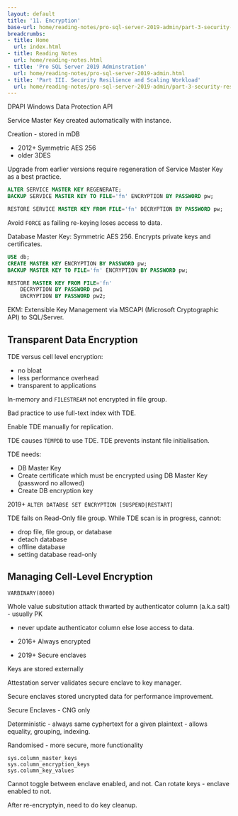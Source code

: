 ```yaml
---
layout: default
title: '11. Encryption'
base-url: home/reading-notes/pro-sql-server-2019-admin/part-3-security-resilience-and-scaling-workload/11-encryption.html
breadcrumbs:
- title: Home
  url: index.html
- title: Reading Notes
  url: home/reading-notes.html
- title: 'Pro SQL Server 2019 Adminstration'
  url: home/reading-notes/pro-sql-server-2019-admin.html
- title: 'Part III. Security Resilience and Scaling Workload'
  url: home/reading-notes/pro-sql-server-2019-admin/part-3-security-resilience-and-scaling-workload
---
```


DPAPI Windows Data Protection API

Service Master Key created automatically with instance.

Creation - stored in mDB

- 2012+ Symmetric AES 256
- older 3DES

Upgrade from earlier versions require regeneration of Service Master Key as a best practice.

```sql
ALTER SERVICE MASTER KEY REGENERATE;
BACKUP SERVICE MASTER KEY TO FILE='fn' ENCRYPTION BY PASSWORD pw;

RESTORE SERVICE MASTER KEY FROM FILE='fn' DECRYPTION BY PASSWORD pw;
```

Avoid `FORCE` as failing re-keying loses access to data.

Database Master Key: Symmetric AES 256. Encrypts private keys and certificates.

```sql
USE db;
CREATE MASTER KEY ENCRYPTION BY PASSWORD pw;
BACKUP MASTER KEY TO FILE='fn' ENCRYPTION BY PASSWORD pw;

RESTORE MASTER KEY FROM FILE='fn'
    DECRYPTION BY PASSWORD pw1
    ENCRYPTION BY PASSWORD pw2;
```

EKM: Extensible Key Management via MSCAPI (Microsoft Cryptographic API) to SQL/Server.

## Transparent Data Encryption

TDE versus cell level encryption:

- no bloat
- less performance overhead
- transparent to applications

In-memory and `FILESTREAM` not encrypted in file group.

Bad practice to use full-text index with TDE.

Enable TDE manually for replication.

TDE causes `TEMPDB` to use TDE. TDE prevents instant file initialisation.

TDE needs:

- DB Master Key
- Create certificate which must be encrypted using DB Master Key (password no allowed)
- Create DB encryption key

2019+ `ALTER DATABSE SET ENCRYPTION [SUSPEND|RESTART]`

TDE fails on Read-Only file group. While TDE scan is in progress, cannot:

- drop file, file group, or database
- detach database
- offline database
- setting database read-only

## Managing Cell-Level Encryption

`VARBINARY(8000)`

Whole value subsitution attack thwarted by authenticator column (a.k.a salt) - usually PK

- never update authenticator column else lose access to data.

- 2016+ Always encrypted
- 2019+ Secure enclaves

Keys are stored externally

Attestation server validates secure enclave to key manager.

Secure enclaves stored uncrypted data for performance improvement.

Secure Enclaves - CNG only

Deterministic - always same cyphertext for a given plaintext - allows equality, grouping, indexing.

Randomised - more secure, more functionality

```text
sys.column_master_keys
sys.column_encryption_keys
sys.column_key_values
```

Cannot toggle between enclave enabled, and not. Can rotate keys - enclave enabled to not.

After re-encryptyin, need to do key cleanup.
